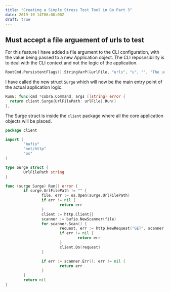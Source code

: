 ```yaml
---
title: "Creating a Simple Stress Test Tool in Go Part 3"
date: 2019-10-14T06:00:00Z
draft: true
---
```


## Must accept a file arguement of urls to test

For this feature I have added a file argument to the CLI configuration, with the value being passed to a new Application object.  The CLI reposnsibility is to deal with the CLI context and not the logic of the application.

```go
RootCmd.PersistentFlags().StringVarP(&urlFile, "urls", "u", "", "The urls file to use")
```

I have called the new struct `Surge` which will now be the main entry point of the actual application logic.

```go
RunE: func(cmd *cobra.Command, args []string) error {                                                                                                                     
  return client.Surge{UrlFilePath: urlFile}.Run()
},  
```

The Surge struct is inside the `client` package where all the core application objects will be placed.

```go
package client

import (
        "bufio"
        "net/http"
        "os"
)

type Surge struct {
        UrlFilePath string
}

func (surge Surge) Run() error {
        if surge.UrlFilePath != "" {
                file, err := os.Open(surge.UrlFilePath)
                if err != nil {
                        return err
                }
                client := http.Client{}
                scanner := bufio.NewScanner(file)
                for scanner.Scan() {
                        request, err := http.NewRequest("GET", scanner.Text(), nil)
                        if err != nil {
                                return err
                        }
                        client.Do(request)
                }

                if err := scanner.Err(); err != nil {
                        return err
                }
        }
        return nil
}
```


